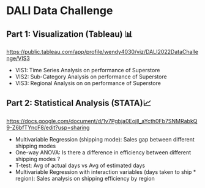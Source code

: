 # DALI Data Challenge
## Part 1: Visualization (Tableau) 📊
https://public.tableau.com/app/profile/wendy4030/viz/DALI2022DataChallenge/VIS3 

- VIS1: Time Series Analysis on performance of Superstore
- VIS2: Sub-Category Analysis on performance of Superstore
- VIS3: Regional Analysis on on performance of Superstore

## Part 2: Statistical Analysis (STATA)📈 
https://docs.google.com/document/d/1v7Pgbja0Eojll_aYcth0Fb7SNMRabkQ9-Z6bfTYncF8/edit?usp=sharing

- Multivariable Regression (shipping mode): Sales gap between different shipping modes
- One-way ANOVA: Is there a difference in efficiency between different shipping modes ?
- T-test: Avg of actual days vs Avg of estimated days 
- Multivariable Regression with interaction variables (days taken to ship * region): Sales analysis on shipping efficiency by region

